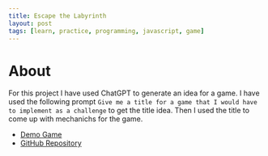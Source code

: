 ```yaml
---
title: Escape the Labyrinth
layout: post
tags: [learn, practice, programming, javascript, game]
---
```


# About

For this project I have used ChatGPT to generate an idea for a game. I have
used the following prompt `Give me a title for a game that I would have to
implement as a challenge` to get the title idea. Then I used the title to come
up with mechanichs for the game.

- [Demo Game](https://alexjercan.github.io/labyrinth-escape/)
- [GitHub Repository](https://github.com/alexjercan/labyrinth-escape)

